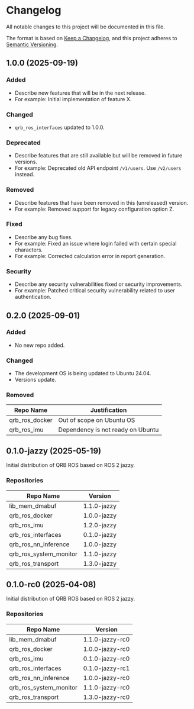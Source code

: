 # Changelog

All notable changes to this project will be documented in this file.

The format is based on [Keep a Changelog](https://keepachangelog.com/en/1.0.0/),
and this project adheres to [Semantic Versioning](https://semver.org/spec/v2.0.0.html).

## 1.0.0 (2025-09-19)

### Added
- Describe new features that will be in the next release.
- For example: Initial implementation of feature X.

### Changed
- `qrb_ros_interfaces` updated to 1.0.0.

### Deprecated
- Describe features that are still available but will be removed in future versions.
- For example: Deprecated old API endpoint `/v1/users`. Use `/v2/users` instead.

### Removed
- Describe features that have been removed in this (unreleased) version.
- For example: Removed support for legacy configuration option Z.

### Fixed
- Describe any bug fixes.
- For example: Fixed an issue where login failed with certain special characters.
- For example: Corrected calculation error in report generation.

### Security
- Describe any security vulnerabilities fixed or security improvements.
- For example: Patched critical security vulnerability related to user authentication.


## 0.2.0 (2025-09-01)
### Added
- No new repo added.

### Changed
- The development OS is being updated to Ubuntu 24.04.
- Versions update.

### Removed
| Repo Name         | Justification                      |
| ----------------- | ---------------------------------- |
| qrb_ros_docker    | Out of scope on Ubuntu OS          |
| qrb_ros_imu       | Dependency is not ready on Ubuntu  |

## 0.1.0-jazzy (2025-05-19)
Initial distribution of QRB ROS based on ROS 2 jazzy.
### Repositories
| Repo Name | Version |
| -- | -- |
| lib_mem_dmabuf | 1.1.0-jazzy |
| qrb_ros_docker | 1.0.0-jazzy |
| qrb_ros_imu | 1.2.0-jazzy |
| qrb_ros_interfaces | 0.1.0-jazzy |
| qrb_ros_nn_inference | 1.0.0-jazzy |
| qrb_ros_system_monitor | 1.1.0-jazzy |
| qrb_ros_transport | 1.3.0-jazzy |


## 0.1.0-rc0 (2025-04-08)
Initial distribution of QRB ROS based on ROS 2 jazzy.
### Repositories
| Repo Name | Version |
| -- | -- |
| lib_mem_dmabuf | 1.1.0-jazzy-rc0 |
| qrb_ros_docker | 1.0.0-jazzy-rc0 |
| qrb_ros_imu | 0.1.0-jazzy-rc0 |
| qrb_ros_interfaces | 0.1.0-jazzy-rc1 |
| qrb_ros_nn_inference | 1.0.0-jazzy-rc0 |
| qrb_ros_system_monitor | 1.1.0-jazzy-rc0 |
| qrb_ros_transport | 1.3.0-jazzy-rc0 |